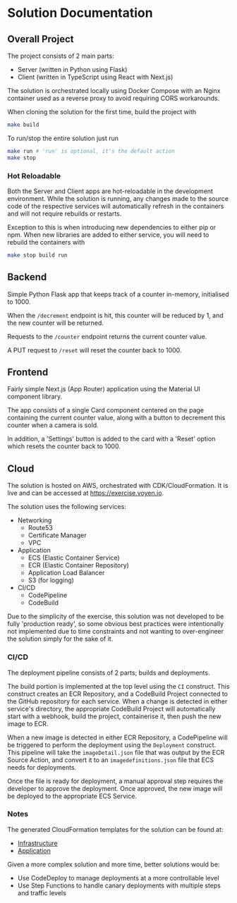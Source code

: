 # Solution Documentation

## Overall Project

The project consists of 2 main parts:

-   Server (written in Python using Flask)
-   Client (written in TypeScript using React with Next.js)

The solution is orchestrated locally using Docker Compose with an Nginx container used as a reverse proxy to avoid requiring CORS workarounds.

When cloning the solution for the first time, build the project with

```sh
make build
```

To run/stop the entire solution just run

```sh
make run # 'run' is optional, it's the default action
make stop
```

### Hot Reloadable

Both the Server and Client apps are hot-reloadable in the development environment.
While the solution is running, any changes made to the source code of the respective services will automatically refresh in the containers and will not require rebuilds or restarts.

Exception to this is when introducing new dependencies to either pip or npm. When new libraries are added to either service, you will need to rebuild the containers with

```sh
make stop build run
```

## Backend

Simple Python Flask app that keeps track of a counter in-memory, initialised to 1000.

When the `/decrement` endpoint is hit, this counter will be reduced by 1, and the new counter will be returned.

Requests to the `/counter` endpoint returns the current counter value.

A PUT request to `/reset` will reset the counter back to 1000.

## Frontend

Fairly simple Next.js (App Router) application using the Material UI component library.

The app consists of a single Card component centered on the page containing the current counter value, along with a button to decrement this counter when a camera is sold.

In addition, a 'Settings' button is added to the card with a 'Reset' option which resets the counter back to 1000.

## Cloud

The solution is hosted on AWS, orchestrated with CDK/CloudFormation.
It is live and can be accessed at https://exercise.voyen.io.

The solution uses the following services:

-   Networking
    -   Route53
    -   Certificate Manager
    -   VPC
-   Application
    -   ECS (Elastic Container Service)
    -   ECR (Elastic Container Repository)
    -   Application Load Balancer
    -   S3 (for logging)
-   CI/CD
    -   CodePipeline
    -   CodeBuild

Due to the simplicity of the exercise, this solution was not developed to be fully 'production ready', so some obvious best practices were intentionally not implemented due to time constraints and not wanting to over-engineer the solution simply for the sake of it.

### CI/CD

The deployment pipeline consists of 2 parts; builds and deployments.

The build portion is implemented at the top level using the `CI` construct. This construct creates an ECR Repository, and a CodeBuild Project connected to the GitHub repository for each service.
When a change is detected in either service's directory, the appropriate CodeBuild Project will automatically start with a webhook, build the project, containerise it, then push the new image to ECR.

When a new image is detected in either ECR Repository, a CodePipeline will be triggered to perform the deployment using the `Deployment` construct.
This pipeline will take the `imageDetail.json` file that was output by the ECR Source Action, and convert it to an `imagedefinitions.json` file that ECS needs for deployments.

Once the file is ready for deployment, a manual approval step requires the developer to approve the deployment. Once approved, the new image will be deployed to the appropriate ECS Service.

### Notes

The generated CloudFormation templates for the solution can be found at:
- [Infrastructure](./CloudFormation-infra.json)
- [Application](./CloudFormation-application.json)

Given a more complex solution and more time, better solutions would be:
- Use CodeDeploy to manage deployments at a more controllable level
- Use Step Functions to handle canary deployments with multiple steps and traffic levels



